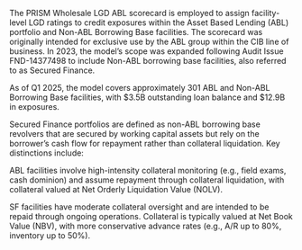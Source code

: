 The PRISM Wholesale LGD ABL scorecard is employed to assign facility-level LGD ratings to credit exposures within the Asset Based Lending (ABL) portfolio and Non-ABL Borrowing Base facilities. The scorecard was originally intended for exclusive use by the ABL group within the CIB line of business. In 2023, the model’s scope was expanded following Audit Issue FND-14377498 to include Non-ABL borrowing base facilities, also referred to as Secured Finance.

As of Q1 2025, the model covers approximately 301 ABL and Non-ABL Borrowing Base facilities, with $3.5B outstanding loan balance and $12.9B in exposures.

Secured Finance portfolios are defined as non-ABL borrowing base revolvers that are secured by working capital assets but rely on the borrower’s cash flow for repayment rather than collateral liquidation. Key distinctions include:

ABL facilities involve high-intensity collateral monitoring (e.g., field exams, cash dominion) and assume repayment through collateral liquidation, with collateral valued at Net Orderly Liquidation Value (NOLV).

SF facilities have moderate collateral oversight and are intended to be repaid through ongoing operations. Collateral is typically valued at Net Book Value (NBV), with more conservative advance rates (e.g., A/R up to 80%, inventory up to 50%).
